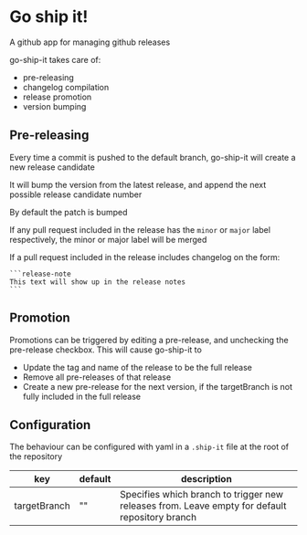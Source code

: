 # Go ship it!

A github app for managing github releases

go-ship-it takes care of:

- pre-releasing
- changelog compilation
- release promotion
- version bumping

## Pre-releasing

Every time a commit is pushed to the default branch, go-ship-it will create a new release candidate

It will bump the version from the latest release, and append the next possible release candidate number

By default the patch is bumped

If any pull request included in the release has the `minor` or `major` label respectively, the minor or major label will be merged

If a pull request included in the release includes changelog on the form:

    ```release-note
    This text will show up in the release notes
    ```

## Promotion

Promotions can be triggered by editing a pre-release, and unchecking the pre-release checkbox. This will cause go-ship-it to

- Update the tag and name of the release to be the full release
- Remove all pre-releases of that release
- Create a new pre-release for the next version, if the targetBranch is not fully included in the full release

## Configuration

The behaviour can be configured with yaml in a `.ship-it` file at the root of the repository

| key          | default | description                                                                                    |
| ------------ | ------- | ---------------------------------------------------------------------------------------------- |
| targetBranch | ""      | Specifies which branch to trigger new releases from. Leave empty for default repository branch |
